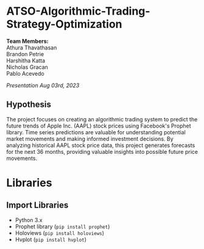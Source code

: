 # ATSO-Algorithmic-Trading-Strategy-Optimization

**Team Members:** <br>
Athura Thavathasan <br>
Brandon Petrie <br>
Harshitha Katta <br>
Nicholas Gracan <br>
Pablo Acevedo <br>

*Presentation Aug 03rd, 2023*

## Hypothesis
The project focuses on creating an algorithmic trading system to predict the future trends of Apple Inc. (AAPL) stock prices using Facebook's Prophet library. Time series predictions are valuable for understanding potential market movements and making informed investment decisions. By analyzing historical AAPL stock price data, this project generates forecasts for the next 36 months, providing valuable insights into possible future price movements.  <br>

# Libraries 
## Import Libraries

- Python 3.x
- Prophet library (`pip install prophet`)
- Holoviews (`pip install holoviews`)
- Hvplot (`pip install hvplot`)
